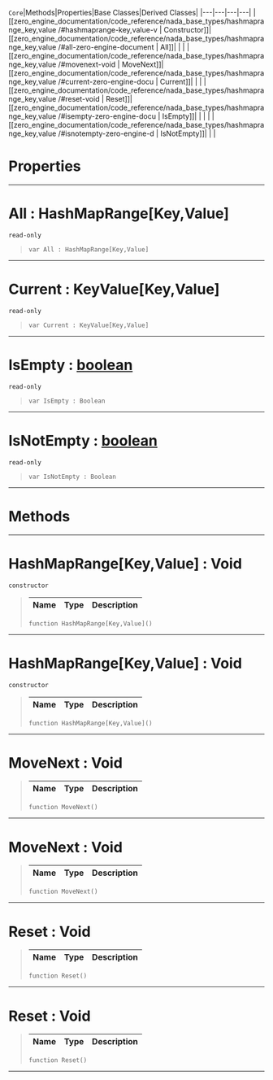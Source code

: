 `Core`|Methods|Properties|Base Classes|Derived Classes|
|---|---|---|---|
|[[zero_engine_documentation/code_reference/nada_base_types/hashmaprange_key,value /#hashmaprange-key,value-v | Constructor]]|[[zero_engine_documentation/code_reference/nada_base_types/hashmaprange_key,value /#all-zero-engine-document | All]]| | |
|[[zero_engine_documentation/code_reference/nada_base_types/hashmaprange_key,value /#movenext-void | MoveNext]]|[[zero_engine_documentation/code_reference/nada_base_types/hashmaprange_key,value /#current-zero-engine-docu | Current]]| | |
|[[zero_engine_documentation/code_reference/nada_base_types/hashmaprange_key,value /#reset-void | Reset]]|[[zero_engine_documentation/code_reference/nada_base_types/hashmaprange_key,value /#isempty-zero-engine-docu | IsEmpty]]| | |
| |[[zero_engine_documentation/code_reference/nada_base_types/hashmaprange_key,value /#isnotempty-zero-engine-d | IsNotEmpty]]| | |


 #  Properties


---  
 #  All : HashMapRange[Key,Value]

 `read-only`

> 
> ``` lang=cpp, name=Nada
> var All : HashMapRange[Key,Value]


---  
 #  Current : KeyValue[Key,Value]

 `read-only`

> 
> ``` lang=cpp, name=Nada
> var Current : KeyValue[Key,Value]


---  
 #  IsEmpty : [boolean](https://github.com/zeroengineteam/ZeroDocs/blob/master/code_reference/nada_base_types/boolean.markdown)

 `read-only`

> 
> ``` lang=cpp, name=Nada
> var IsEmpty : Boolean


---  
 #  IsNotEmpty : [boolean](https://github.com/zeroengineteam/ZeroDocs/blob/master/code_reference/nada_base_types/boolean.markdown)

 `read-only`

> 
> ``` lang=cpp, name=Nada
> var IsNotEmpty : Boolean


---  
 #  Methods


---  
 #  HashMapRange[Key,Value] : Void

 `constructor`

> 
> |Name|Type|Description|
> |---|---|---|
> ``` lang=cpp, name=Nada
> function HashMapRange[Key,Value]()
> ``` 


---  
 #  HashMapRange[Key,Value] : Void

 `constructor`

> 
> |Name|Type|Description|
> |---|---|---|
> ``` lang=cpp, name=Nada
> function HashMapRange[Key,Value]()
> ``` 


---  
 #  MoveNext : Void

> 
> |Name|Type|Description|
> |---|---|---|
> ``` lang=cpp, name=Nada
> function MoveNext()
> ``` 


---  
 #  MoveNext : Void

> 
> |Name|Type|Description|
> |---|---|---|
> ``` lang=cpp, name=Nada
> function MoveNext()
> ``` 


---  
 #  Reset : Void

> 
> |Name|Type|Description|
> |---|---|---|
> ``` lang=cpp, name=Nada
> function Reset()
> ``` 


---  
 #  Reset : Void

> 
> |Name|Type|Description|
> |---|---|---|
> ``` lang=cpp, name=Nada
> function Reset()
> ``` 


---  
 

 